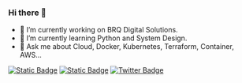 ### Hi there 👋

- 🔭 I’m currently working on BRQ Digital Solutions.
- 🌱 I’m currently learning Python and System Design.
- 💬 Ask me about Cloud, Docker, Kubernetes, Terraform, Container, AWS...

[![Static Badge](https://img.shields.io/badge/Github-black?style=flat-square&logo=github&logoColor=white&link=https%3A%2F%2Fgithub.com%2FMatheusGuizolfi)](https://github.com/MatheusGuizolfi)
[![Static Badge](https://img.shields.io/badge/Linkedin-Blue?style=flat-square&logo=Linkedin&logoColor=white&color=blue&link=https%3A%2F%2Fwww.linkedin.com%2Fin%2Fmatheusguizolfi%2F%3Flocale%3Den_US)](https://www.linkedin.com/in/matheusguizolfi/?locale=en_US)
[![Twitter Badge](https://img.shields.io/badge/-Twitter-1ca0f1?style=flat-square&labelColor=1ca0f1&logo=twitter&logoColor=white&link=https://twitter.com/matheusguizolfi)](https://twitter.com/matheusguizolfi)
